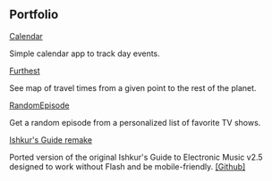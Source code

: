 ## Portfolio

[Calendar](https://calendar.projects.oleg.kim/)

Simple calendar app to track day events.

[Furthest](https://furthest.projects.oleg.kim/)

See map of travel times from a given point to the rest of the planet.

[RandomEpisode](https://randomepisode.projects.oleg.kim/)

Get a random episode from a personalized list of favorite TV shows.

[Ishkur's Guide remake](https://oleg131.github.io/ishkur-web)

Ported version of the original Ishkur's Guide to Electronic Music v2.5 designed to work without Flash and be mobile-friendly. 
[[Github]](https://github.com/oleg131/ishkur-web)
